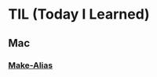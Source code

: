 # TIL (Today I Learned)

## Mac
### [Make-Alias](https://github.com/topsailor102/til/blob/master/mac/make-alias.md)
